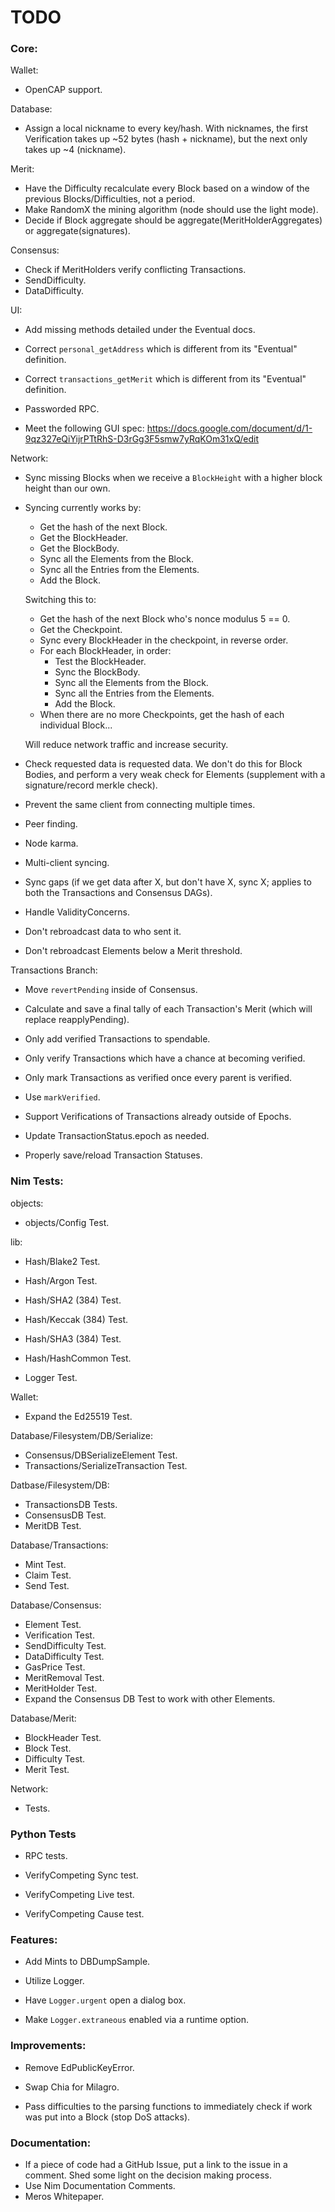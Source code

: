 # TODO

### Core:

Wallet:

- OpenCAP support.

Database:

- Assign a local nickname to every key/hash. With nicknames, the first Verification takes up ~52 bytes (hash + nickname), but the next only takes up ~4 (nickname).

Merit:

- Have the Difficulty recalculate every Block based on a window of the previous Blocks/Difficulties, not a period.
- Make RandomX the mining algorithm (node should use the light mode).
- Decide if Block aggregate should be aggregate(MeritHolderAggregates) or aggregate(signatures).

Consensus:

- Check if MeritHolders verify conflicting Transactions.
- SendDifficulty.
- DataDifficulty.

UI:

- Add missing methods detailed under the Eventual docs.
- Correct `personal_getAddress` which is different from its "Eventual" definition.
- Correct `transactions_getMerit` which is different from its "Eventual" definition.
- Passworded RPC.

- Meet the following GUI spec: https://docs.google.com/document/d/1-9qz327eQiYijrPTtRhS-D3rGg3F5smw7yRqKOm31xQ/edit

Network:

- Sync missing Blocks when we receive a `BlockHeight` with a higher block height than our own.

- Syncing currently works by:
    - Get the hash of the next Block.
    - Get the BlockHeader.
    - Get the BlockBody.
    - Sync all the Elements from the Block.
    - Sync all the Entries from the Elements.
    - Add the Block.

	Switching this to:

    - Get the hash of the next Block who's nonce modulus 5 == 0.
    - Get the Checkpoint.
    - Sync every BlockHeader in the checkpoint, in reverse order.
    - For each BlockHeader, in order:
        - Test the BlockHeader.
        - Sync the BlockBody.
        - Sync all the Elements from the Block.
        - Sync all the Entries from the Elements.
        - Add the Block.
    - When there are no more Checkpoints, get the hash of each individual Block...

	Will reduce network traffic and increase security.

- Check requested data is requested data. We don't do this for Block Bodies, and perform a very weak check for Elements (supplement with a signature/record merkle check).
- Prevent the same client from connecting multiple times.
- Peer finding.
- Node karma.

- Multi-client syncing.
- Sync gaps (if we get data after X, but don't have X, sync X; applies to both the Transactions and Consensus DAGs).

- Handle ValidityConcerns.
- Don't rebroadcast data to who sent it.
- Don't rebroadcast Elements below a Merit threshold.

Transactions Branch:

- Move `revertPending` inside of Consensus.
- Calculate and save a final tally of each Transaction's Merit (which will replace reapplyPending).

- Only add verified Transactions to spendable.
- Only verify Transactions which have a chance at becoming verified.
- Only mark Transactions as verified once every parent is verified.
- Use `markVerified`.

- Support Verifications of Transactions already outside of Epochs.
- Update TransactionStatus.epoch as needed.
- Properly save/reload Transaction Statuses.

### Nim Tests:

objects:

- objects/Config Test.

lib:

- Hash/Blake2 Test.
- Hash/Argon Test.

- Hash/SHA2 (384) Test.
- Hash/Keccak (384) Test.
- Hash/SHA3 (384) Test.

- Hash/HashCommon Test.

- Logger Test.

Wallet:

- Expand the Ed25519 Test.

Database/Filesystem/DB/Serialize:

- Consensus/DBSerializeElement Test.
- Transactions/SerializeTransaction Test.

Datbase/Filesystem/DB:

- TransactionsDB Tests.
- ConsensusDB Test.
- MeritDB Test.

Database/Transactions:

- Mint Test.
- Claim Test.
- Send Test.

Database/Consensus:

- Element Test.
- Verification Test.
- SendDifficulty Test.
- DataDifficulty Test.
- GasPrice Test.
- MeritRemoval Test.
- MeritHolder Test.
- Expand the Consensus DB Test to work with other Elements.

Database/Merit:

- BlockHeader Test.
- Block Test.
- Difficulty Test.
- Merit Test.

Network:

- Tests.

### Python Tests

- RPC tests.

- VerifyCompeting Sync test.
- VerifyCompeting Live test.
- VerifyCompeting Cause test.

### Features:

- Add Mints to DBDumpSample.

- Utilize Logger.
- Have `Logger.urgent` open a dialog box.
- Make `Logger.extraneous` enabled via a runtime option.

### Improvements:

- Remove EdPublicKeyError.

- Swap Chia for Milagro.

- Pass difficulties to the parsing functions to immediately check if work was put into a Block (stop DoS attacks).

### Documentation:

- If a piece of code had a GitHub Issue, put a link to the issue in a comment. Shed some light on the decision making process.
- Use Nim Documentation Comments.
- Meros Whitepaper.
